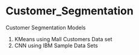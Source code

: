# Customer_Segmentation
Customer Segmentation Models
1. KMeans using Mall Customers Data set 
2. CNN using IBM Sample Data Sets
